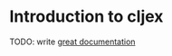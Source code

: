# Introduction to cljex

TODO: write [great documentation](http://jacobian.org/writing/what-to-write/)
